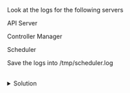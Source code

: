 Look at the logs for the following servers

API Server

Controller Manager

Scheduler

Save the logs into /tmp/scheduler.log

<br>

<details>
<summary>Solution</summary>

View the logs of the API Server

```plain 
kubectl -n kube-system logs kube-apiserver-controlplane
```{{exec}}

View the logs of the Controller Manager

```plain
kubectl -n kube-system logs kube-controller-manager-controlplane
```{{exec}}

Do you see the errors from step 1 on node01?

View the logs of the Scheduler and send them out to a file called /tmp/scheduler.log
```plain
kubectl -n kube-system logs kube-scheduler-controlplane | tee -a /tmp/scheduler.log
```{{exec}}

Notice that all of the names are appended with controlplane? That's because they're static pods whose manifests exist in /etc/kubernetes/manifests on the controlplane node

```plain
ls /etc/kubernetes/manifests/
```{{exec}}

</details>
